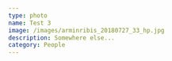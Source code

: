 ```yaml
---
type: photo
name: Test 3
image: /images/arminribis_20180727_33_hp.jpg
description: Somewhere else...
category: People
---
```


